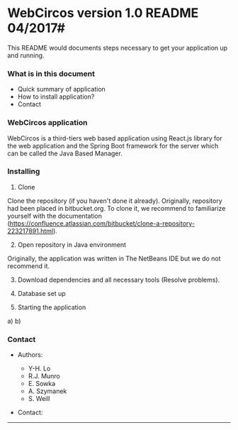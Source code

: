 # WebCircos version 1.0 README 04/2017#

This README would documents steps necessary to get your application up and running.

### What is in this document ###

* Quick summary of application
* How to install application?
* Contact

### WebCircos application ###

WebCircos is a third-tiers web based application using React.js library for the web application and the Spring Boot framework for the server which can be called the Java Based Manager.

### Installing ###

1. Clone

Clone the repository (if you haven't done it already). Originally, repository had been placed in bitbucket.org. To clone it, we recommend to familiarize yourself with the documentation (https://confluence.atlassian.com/bitbucket/clone-a-repository-223217891.html).

2. Open repository in Java environment

Originally, the application was written in The NetBeans IDE but we do not recommend it.

3. Download dependencies and all necessary tools (Resolve problems).

4. Database set up

5. Starting the application

a)
b)

### Contact ###

* Authors: 
    + Y-H. Lo
    + R.J. Munro
    + E. Sowka
    + A. Szymanek
    + S. Weill

* Contact:
---